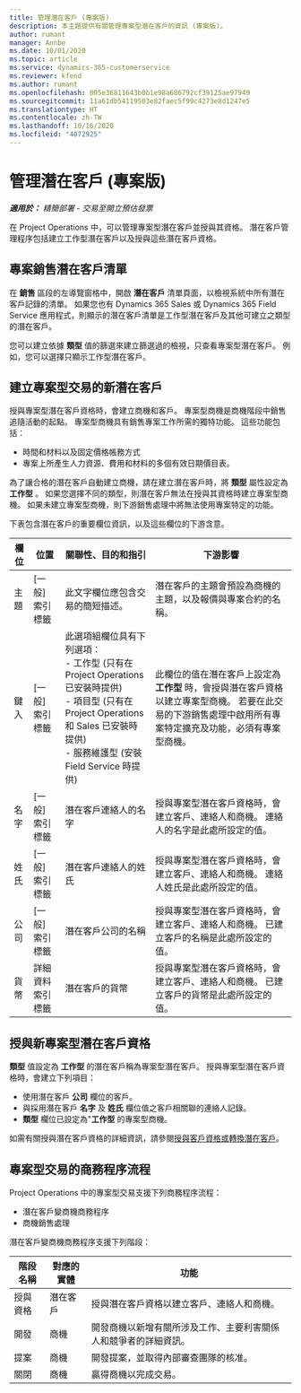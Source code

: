 ```yaml
---
title: 管理潛在客戶 (專案版)
description: 本主題提供有關管理專案型潛在客戶的資訊 (專案版)。
author: rumant
manager: Annbe
ms.date: 10/01/2020
ms.topic: article
ms.service: dynamics-365-customerservice
ms.reviewer: kfend
ms.author: rumant
ms.openlocfilehash: 005e36811643b0b1e98a686792cf39125ae97949
ms.sourcegitcommit: 11a61db54119503e82faec5f99c4273e8d1247e5
ms.translationtype: HT
ms.contentlocale: zh-TW
ms.lasthandoff: 10/16/2020
ms.locfileid: "4072925"
---
```

# <a name="manage-leads-pro"></a>管理潛在客戶 (專案版)

_**適用於：** 精簡部署 - 交易至開立預估發票_

在 Project Operations 中，可以管理專案型潛在客戶並授與其資格。 潛在客戶管理程序包括建立工作型潛在客戶以及授與這些潛在客戶資格。 

## <a name="list-of-project-sales-leads"></a>專案銷售潛在客戶清單

在 **銷售** 區段的左導覽窗格中，開啟 **潛在客戶** 清單頁面，以檢視系統中所有潛在客戶記錄的清單。 如果您也有 Dynamics 365 Sales 或 Dynamics 365 Field Service 應用程式，則顯示的潛在客戶清單是工作型潛在客戶及其他可建立之類型的潛在客戶。

您可以建立依據 **類型** 值的篩選來建立篩選過的檢視，只查看專案型潛在客戶。 例如，您可以選擇只顯示工作型潛在客戶。

## <a name="creating-a-new-lead-for-a-project-based-deal"></a>建立專案型交易的新潛在客戶

授與專案型潛在客戶資格時，會建立商機和客戶。 專案型商機是商機階段中銷售追隨活動的起點。 專案型商機具有銷售專案工作所需的獨特功能。 這些功能包括：

- 時間和材料以及固定價格帳務方式
- 專案上所產生人力資源、費用和材料的多個有效日期價目表。

為了讓合格的潛在客戶自動建立商機，請在建立潛在客戶時，將 **類型** 屬性設定為 **工作型** 。 如果您選擇不同的類型，則潛在客戶無法在授與其資格時建立專案型商機。 如果未建立專案型商機，則下游銷售處理中將無法使用專案特定的功能。

下表包含潛在客戶的重要欄位資訊，以及這些欄位的下游含意。

| **欄位** | **位置** | **關聯性、目的和指引** | **下游影響** |
| --- | --- | --- | --- |
| 主題 | [一般] 索引標籤 | 此文字欄位應包含交易的簡短描述。 | 潛在客戶的主題會預設為商機的主題，以及報價與專案合約的名稱。 |
| 鍵入 | [一般] 索引標籤 | 此選項組欄位具有下列選項：</br>- 工作型 (只有在 Project Operations 已安裝時提供)</br>- 項目型 (只有在 Project Operations 和 Sales 已安裝時提供)</br>- 服務維護型 (安裝 Field Service 時提供) | 此欄位的值在潛在客戶上設定為 **工作型** 時，會授與潛在客戶資格以建立專案型商機。 若要在此交易的下游銷售處理中啟用所有專案特定擴充及功能，必須有專案型商機。 |
| 名字 | [一般] 索引標籤 | 潛在客戶連絡人的名字 | 授與專案型潛在客戶資格時，會建立客戶、連絡人和商機。 連絡人的名字是此處所設定的值。 |
| 姓氏 | [一般] 索引標籤 | 潛在客戶連絡人的姓氏 | 授與專案型潛在客戶資格時，會建立客戶、連絡人和商機。 連絡人姓氏是此處所設定的值。 |
| 公司 | [一般] 索引標籤 | 潛在客戶公司的名稱 | 授與專案型潛在客戶資格時，會建立客戶、連絡人和商機。 已建立客戶的名稱是此處所設定的值。 |
| 貨幣 | 詳細資料索引標籤 | 潛在客戶的貨幣 | 授與專案型潛在客戶資格時，會建立客戶、連絡人和商機。 已建立客戶的貨幣是此處所設定的值。 |

## <a name="qualify-a-new-project-based-lead"></a>授與新專案型潛在客戶資格

**類型** 值設定為 **工作型** 的潛在客戶稱為專案型潛在客戶。 授與專案型潛在客戶資格時，會建立下列項目：

- 使用潛在客戶 **公司** 欄位的客戶。
- 與採用潛在客戶 **名字** 及 **姓氏** 欄位值之客戶相關聯的連絡人記錄。
- **類型** 欄位已設定為&quot;**工作型** 的專案型商機。

如需有關授與潛在客戶資格的詳細資訊，請參閱[授與客戶資格或轉換潛在客戶](https://docs.microsoft.com/dynamics365/sales-enterprise/qualify-lead-convert-opportunity-sales)。

## <a name="business-process-flow-for-project-based-deals"></a>專案型交易的商務程序流程

Project Operations 中的專案型交易支援下列商務程序流程：

- 潛在客戶變商機商務程序
- 商機銷售處理

潛在客戶變商機商務程序支援下列階段：

| 階段名稱 | 對應的實體 | 功能 |
| --- | --- | --- |
| 授與資格​​ | 潛在客戶​​ | 授與潛在客戶資格以建立客戶、連絡人和商機。 |
| 開發 | 商機​​ | 開發商機以新增有關所涉及工作、主要利害關係人和競爭者的詳細資訊。 |
| 提案 | 商機​​ | 開發提案，並取得內部審查團隊的核准。 |
| 關閉​​ | 商機​​ | 贏得商機以完成交易。 |

